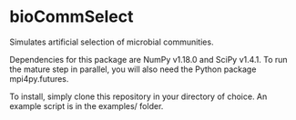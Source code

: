# bioCommSelect
Simulates artificial selection of microbial communities.

Dependencies for this package are NumPy v1.18.0 and SciPy v1.4.1.  To run the mature step in parallel, you will also need the Python package mpi4py.futures.

To install, simply clone this repository in your directory of choice.  An example script is in the examples/ folder.
